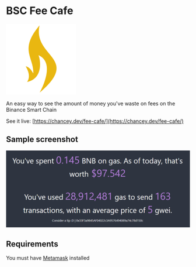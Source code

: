 # BSC Fee Cafe

![](public/logo192.png)

An easy way to see the amount of money you've waste on fees on the Binance Smart Chain

See it live: [https://chancey.dev/fee-cafe/](https://chancey.dev/fee-cafe/)

## Sample screenshot

![](assets/demo.png)

## Requirements

You must have [Metamask](https://metamask.io/) installed


